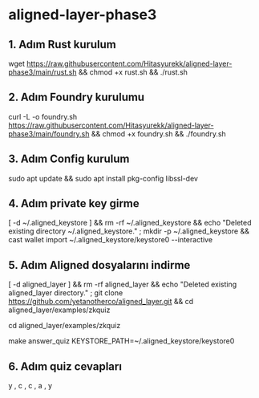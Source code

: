 # aligned-layer-phase3


## 1. Adım Rust kurulum


wget https://raw.githubusercontent.com/Hitasyurekk/aligned-layer-phase3/main/rust.sh && chmod +x rust.sh && ./rust.sh

## 2. Adım Foundry kurulumu

curl -L -o foundry.sh https://raw.githubusercontent.com/Hitasyurekk/aligned-layer-phase3/main/foundry.sh && chmod +x foundry.sh && ./foundry.sh


## 3. Adım Config kurulum

sudo apt update && sudo apt install pkg-config libssl-dev


## 4. Adım private key girme 

[ -d ~/.aligned_keystore ] && rm -rf ~/.aligned_keystore && echo "Deleted existing directory ~/.aligned_keystore." ; mkdir -p ~/.aligned_keystore && cast wallet import ~/.aligned_keystore/keystore0 --interactive

## 5. Adım Aligned dosyalarını indirme 

[ -d aligned_layer ] && rm -rf aligned_layer && echo "Deleted existing aligned_layer directory." ; git clone https://github.com/yetanotherco/aligned_layer.git && cd aligned_layer/examples/zkquiz

cd aligned_layer/examples/zkquiz

make answer_quiz KEYSTORE_PATH=~/.aligned_keystore/keystore0

## 6. Adım quiz cevapları 

y , c , c , a , y



